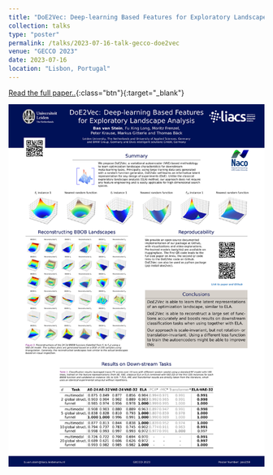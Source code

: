 ```yaml
---
title: "DoE2Vec: Deep-learning Based Features for Exploratory Landscape Analysis"
collection: talks
type: "poster"
permalink: /talks/2023-07-16-talk-gecco-doe2vec
venue: "GECCO 2023"
date: 2023-07-16
location: "Lisbon, Portugal"
---
```



[Read the full paper..](https://arxiv.org/abs/2304.01219){:class="btn"}{:target="_blank"}


![](../files/GECCO_Doe2Vec_Poster_submitted.jpg)